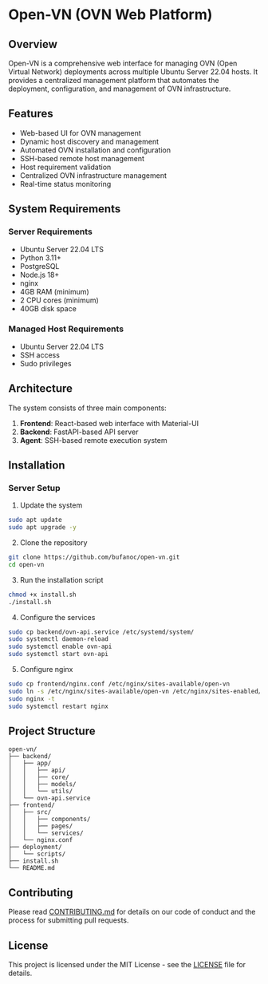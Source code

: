 # Open-VN (OVN Web Platform)

## Overview
Open-VN is a comprehensive web interface for managing OVN (Open Virtual Network) deployments across multiple Ubuntu Server 22.04 hosts. It provides a centralized management platform that automates the deployment, configuration, and management of OVN infrastructure.

## Features
- Web-based UI for OVN management
- Dynamic host discovery and management
- Automated OVN installation and configuration
- SSH-based remote host management
- Host requirement validation
- Centralized OVN infrastructure management
- Real-time status monitoring

## System Requirements

### Server Requirements
- Ubuntu Server 22.04 LTS
- Python 3.11+
- PostgreSQL
- Node.js 18+
- nginx
- 4GB RAM (minimum)
- 2 CPU cores (minimum)
- 40GB disk space

### Managed Host Requirements
- Ubuntu Server 22.04 LTS
- SSH access
- Sudo privileges

## Architecture
The system consists of three main components:
1. **Frontend**: React-based web interface with Material-UI
2. **Backend**: FastAPI-based API server
3. **Agent**: SSH-based remote execution system

## Installation

### Server Setup
1. Update the system
```bash
sudo apt update
sudo apt upgrade -y
```

2. Clone the repository
```bash
git clone https://github.com/bufanoc/open-vn.git
cd open-vn
```

3. Run the installation script
```bash
chmod +x install.sh
./install.sh
```

4. Configure the services
```bash
sudo cp backend/ovn-api.service /etc/systemd/system/
sudo systemctl daemon-reload
sudo systemctl enable ovn-api
sudo systemctl start ovn-api
```

5. Configure nginx
```bash
sudo cp frontend/nginx.conf /etc/nginx/sites-available/open-vn
sudo ln -s /etc/nginx/sites-available/open-vn /etc/nginx/sites-enabled/
sudo nginx -t
sudo systemctl restart nginx
```

## Project Structure
```
open-vn/
├── backend/
│   ├── app/
│   │   ├── api/
│   │   ├── core/
│   │   ├── models/
│   │   └── utils/
│   └── ovn-api.service
├── frontend/
│   ├── src/
│   │   ├── components/
│   │   ├── pages/
│   │   └── services/
│   └── nginx.conf
├── deployment/
│   └── scripts/
├── install.sh
└── README.md
```

## Contributing
Please read [CONTRIBUTING.md](CONTRIBUTING.md) for details on our code of conduct and the process for submitting pull requests.

## License
This project is licensed under the MIT License - see the [LICENSE](LICENSE) file for details.
